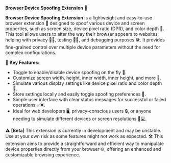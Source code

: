 **Browser Device Spoofing Extension** 🚀

**Browser Device Spoofing Extension** is a lightweight and easy-to-use browser extension 🧰 designed to spoof various device and screen properties, such as screen size, device pixel ratio (DPR), and color depth 🎨. This tool allows users to alter the way their browser appears to websites, helping with privacy 🕵️‍♂️, testing 🧑‍💻, and debugging purposes 🛠️. It provides fine-grained control over multiple device parameters without the need for complex configurations.

🔑 **Key Features:**
- Toggle to enable/disable device spoofing on the fly 🔄.
- Customize screen width, height, inner width, inner height, and more 📏.
- Simulate various display settings like device pixel ratio and color depth 🌈.
- Store settings locally and easily toggle spoofing preferences 💾.
- Simple user interface with clear status messages for successful or failed operations ✅❌.
- Ideal for web developers 🖥️, privacy-conscious users 🔒, or anyone needing to simulate different devices or screen resolutions 📱💻.

⚠️ **[Beta]** This extension is currently in development and may be unstable. Use at your own risk as some features might not work as expected. 🛠️
This extension aims to provide a straightforward and efficient way to manipulate device properties directly from your browser 🌐, offering an enhanced and customizable browsing experience.
